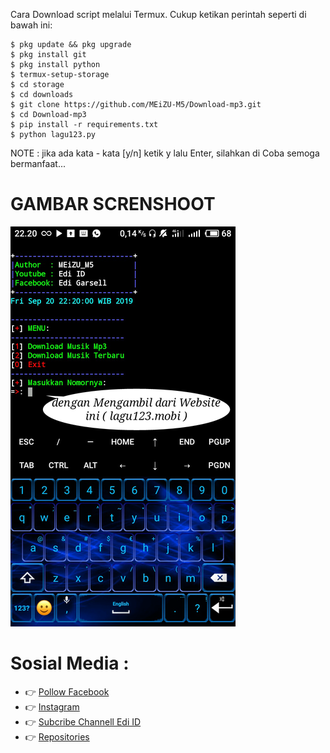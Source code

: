 Cara Download script melalui Termux. Cukup ketikan perintah seperti di bawah ini:

```
$ pkg update && pkg upgrade
$ pkg install git
$ pkg install python
$ termux-setup-storage
$ cd storage
$ cd downloads
$ git clone https://github.com/MEiZU-M5/Download-mp3.git
$ cd Download-mp3
$ pip install -r requirements.txt
$ python lagu123.py
```

NOTE :
jika ada kata - kata [y/n] ketik y lalu Enter,
silahkan di Coba semoga bermanfaat...

# GAMBAR SCRENSHOOT
![screenshot](screenshot.png)

# Sosial Media :
* 👉 [Pollow Facebook](https://www.facebook.com/edi.garsella)
* 👉 [Instagram](https://www.instagram.com/edi.garsell/?hl=id)
* 👉 [Subcribe Channell Edi ID](https://www.youtube.com/channel/UCr1X7uS9_FEjITKDah2FxXw)
* 👉 [Repositories](https://github.com/MEiZU-M5?tab=repositories)
